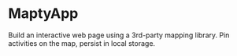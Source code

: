 # MaptyApp
Build an interactive web page using a 3rd-party mapping library. Pin activities on the map, persist in local storage. 
